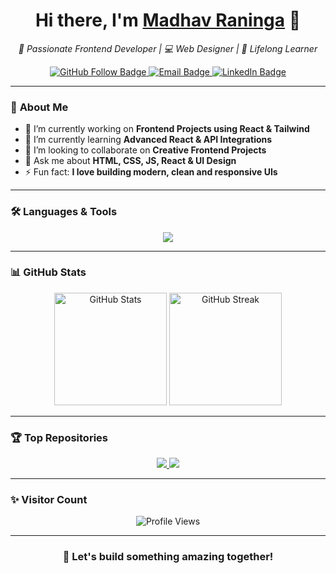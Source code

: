 <!-- 👋 Hi Section -->
<h1 align="center">Hi there, I'm <a href="https://github.com/MadhavRaninga" target="_blank">Madhav Raninga</a> 👋</h1>

<p align="center">
  <em>🚀 Passionate Frontend Developer | 💻 Web Designer | 🌱 Lifelong Learner</em>
</p>

<!-- Social badges -->
<p align="center">
  <a href="https://github.com/MadhavRaninga" target="_blank">
    <img src="https://img.shields.io/github/followers/MadhavRaninga?label=Follow&style=social" alt="GitHub Follow Badge" />
  </a>
  <a href="[madhavraninga3@gmail.com](https://mail.google.com/mail/u/0/?tab=rm&ogbl#inbox)">
    <img src="https://img.shields.io/badge/Email-D14836?style=flat&logo=gmail&logoColor=white" alt="Email Badge" />
  </a>
  <a href="https://www.linkedin.com/in/your-linkedin" target="_blank">
    <img src="https://img.shields.io/badge/LinkedIn-0077B5?style=flat&logo=linkedin&logoColor=white" alt="LinkedIn Badge" />
  </a>
</p>

---

### 🧠 **About Me**

- 🔭 I’m currently working on **Frontend Projects using React & Tailwind**
- 🌱 I’m currently learning **Advanced React & API Integrations**
- 👯 I’m looking to collaborate on **Creative Frontend Projects**
- 💬 Ask me about **HTML, CSS, JS, React & UI Design**
- ⚡ Fun fact: **I love building modern, clean and responsive UIs**

---

### 🛠️ **Languages & Tools**

<p align="center">
  <img src="https://skillicons.dev/icons?i=html,css,bootstrap,tailwind,js,react" />
</p>

---

### 📊 **GitHub Stats**

<p align="center">
  <img src="https://github-readme-stats.vercel.app/api?username=MadhavRaninga&show_icons=true&theme=radical" alt="GitHub Stats" height="180px"/>
  <img src="https://github-readme-streak-stats.herokuapp.com/?user=MadhavRaninga&theme=radical" alt="GitHub Streak" height="180px"/>
</p>

---

### 🏆 **Top Repositories**

<p align="center">
  <a href="https://github.com/MadhavRaninga/your-best-project" target="_blank">
    <img src="https://github-readme-stats.vercel.app/api/pin/?username=MadhavRaninga&repo=your-best-project&theme=radical" />
  </a>
  <a href="https://github.com/MadhavRaninga/another-project" target="_blank">
    <img src="https://github-readme-stats.vercel.app/api/pin/?username=MadhavRaninga&repo=another-project&theme=radical" />
  </a>
</p>

---

### ✨ **Visitor Count**

<p align="center">
  <img src="https://komarev.com/ghpvc/?username=MadhavRaninga&label=Profile%20Views&color=0e75b6&style=flat" alt="Profile Views" />
</p>

---

<h3 align="center">🚀 Let's build something amazing together!</h3>
